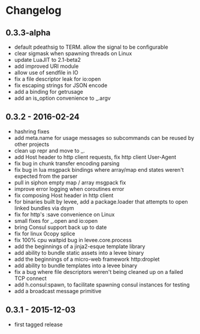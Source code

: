 # Changelog

## 0.3.3-alpha

* default pdeathsig to TERM. allow the signal to be configurable
* clear sigmask when spawning threads on Linux
* update LuaJIT to 2.1-beta2
* add improved URI module
* allow use of sendfile in IO
* fix a file descriptor leak for io:open
* fix escaping strings for JSON encode
* add a binding for getrusage
* add an is_option convenience to \_.argv


## 0.3.2 - 2016-02-24

* hashring fixes
* add meta.name for usage messages so subcommands can be reused by other
  projects
* clean up repr and move to \_.
* add Host header to http client requests, fix http client User-Agent
* fix bug in chunk transfer encoding parsing
* fix bug in lua msgpack bindings where array/map end states weren't expected
  from the parser
* pull in siphon empty map / array msgpack fix
* improve error logging when coroutines error
* fix composing Host header in http client
* for binaries built by levee, add a package.loader that attempts to open
  linked bundles via dsym
* fix for http's :save convenience on Linux
* small fixes for \_.open and io:open
* bring Consul support back up to date
* fix for linux 0copy splice
* fix 100% cpu waitpid bug in levee.core.process
* add the beginnings of a jinja2-esque template library
* add ability to bundle static assets into a levee binary
* add the beginnings of a micro-web framework http:droplet
* add ability to bundle templates into a levee binary
* fix a bug where file descriptors weren't being cleaned up on a failed TCP
  connect
* add h.consul:spawn, to facilitate spawning consul instances for testing
* add a broadcast message primitive

## 0.3.1 - 2015-12-03

* first tagged release

